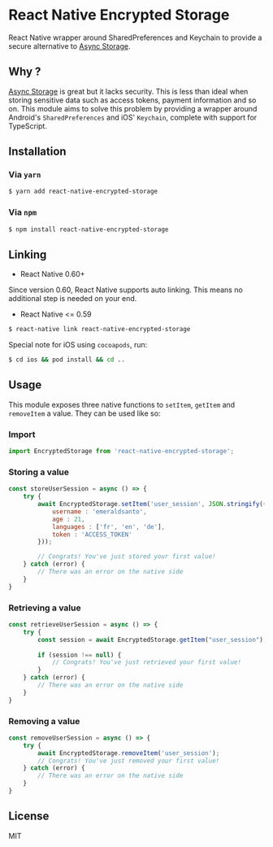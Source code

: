 # React Native Encrypted Storage
React Native wrapper around SharedPreferences and Keychain to provide a secure alternative to [Async Storage](https://github.com/react-native-community/async-storage).

## Why ?

[Async Storage](https://github.com/react-native-community/async-storage) is great but it lacks security. This is less than ideal when storing sensitive data such as access tokens, payment information and so on. This module aims to solve this problem by providing a wrapper around Android's `SharedPreferences` and iOS' `Keychain`, complete with support for TypeScript.

## Installation

### Via `yarn`

```bash
$ yarn add react-native-encrypted-storage
```

### Via `npm`

```bash
$ npm install react-native-encrypted-storage
```

## Linking

- React Native 0.60+

Since version 0.60, React Native supports auto linking. This means no additional step is needed on your end.

- React Native <= 0.59

```bash
$ react-native link react-native-encrypted-storage
```

Special note for iOS using `cocoapods`, run:

```bash
$ cd ios && pod install && cd ..
```

## Usage

This module exposes three native functions to `setItem`, `getItem` and `removeItem` a value. They can be used like so:

### Import

```js
import EncryptedStorage from 'react-native-encrypted-storage';
```

### Storing a value

```js
const storeUserSession = async () => {
    try {
        await EncryptedStorage.setItem('user_session', JSON.stringify({
            username : 'emeraldsanto',
            age : 21,
            languages : ['fr', 'en', 'de'],
            token : 'ACCESS_TOKEN'
        }));

        // Congrats! You've just stored your first value!
    } catch (error) {
        // There was an error on the native side
    }
}
```

### Retrieving a value

```js
const retrieveUserSession = async () => {
    try {   
        const session = await EncryptedStorage.getItem("user_session");
    
        if (session !== null) {
            // Congrats! You've just retrieved your first value!
        }
    } catch (error) {
        // There was an error on the native side
    }
}
```

### Removing a value

```js
const removeUserSession = async () => {
    try {
        await EncryptedStorage.removeItem('user_session');
        // Congrats! You've just removed your first value!
    } catch (error) {
        // There was an error on the native side
    }
}
```

## License

MIT
